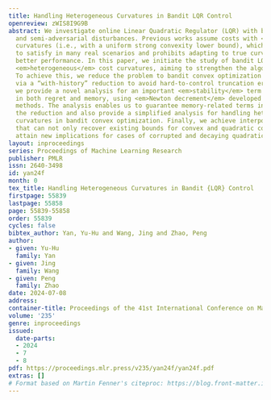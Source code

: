 ```yaml
---
title: Handling Heterogeneous Curvatures in Bandit LQR Control
openreview: zWIS8I9G9B
abstract: We investigate online Linear Quadratic Regulator (LQR) with bandit feedback
  and semi-adversarial disturbances. Previous works assume costs with <em>homogeneous</em>
  curvatures (i.e., with a uniform strong convexity lower bound), which can be hard
  to satisfy in many real scenarios and prohibits adapting to true curvatures for
  better performance. In this paper, we initiate the study of bandit LQR control with
  <em>heterogeneous</em> cost curvatures, aiming to strengthen the algorithm’s adaptivity.
  To achieve this, we reduce the problem to bandit convex optimization with memory
  via a “with-history” reduction to avoid hard-to-control truncation errors. Then
  we provide a novel analysis for an important <em>stability</em> term that appeared
  in both regret and memory, using <em>Newton decrement</em> developed in interior-point
  methods. The analysis enables us to guarantee memory-related terms introduced in
  the reduction and also provide a simplified analysis for handling heterogeneous
  curvatures in bandit convex optimization. Finally, we achieve interpolated guarantees
  that can not only recover existing bounds for convex and quadratic costs but also
  attain new implications for cases of corrupted and decaying quadraticity.
layout: inproceedings
series: Proceedings of Machine Learning Research
publisher: PMLR
issn: 2640-3498
id: yan24f
month: 0
tex_title: Handling Heterogeneous Curvatures in Bandit {LQR} Control
firstpage: 55839
lastpage: 55858
page: 55839-55858
order: 55839
cycles: false
bibtex_author: Yan, Yu-Hu and Wang, Jing and Zhao, Peng
author:
- given: Yu-Hu
  family: Yan
- given: Jing
  family: Wang
- given: Peng
  family: Zhao
date: 2024-07-08
address:
container-title: Proceedings of the 41st International Conference on Machine Learning
volume: '235'
genre: inproceedings
issued:
  date-parts:
  - 2024
  - 7
  - 8
pdf: https://proceedings.mlr.press/v235/yan24f/yan24f.pdf
extras: []
# Format based on Martin Fenner's citeproc: https://blog.front-matter.io/posts/citeproc-yaml-for-bibliographies/
---
```


